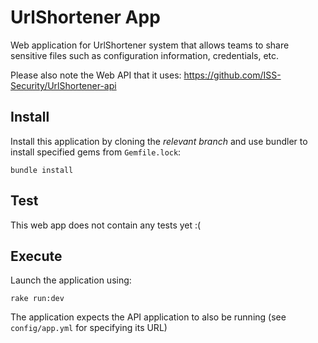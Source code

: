 # UrlShortener App

Web application for UrlShortener system that allows teams to share sensitive files such as configuration information, credentials, etc.

Please also note the Web API that it uses: https://github.com/ISS-Security/UrlShortener-api

## Install

Install this application by cloning the *relevant branch* and use bundler to install specified gems from `Gemfile.lock`:

```shell
bundle install
```

## Test

This web app does not contain any tests yet :(

## Execute

Launch the application using:

```shell
rake run:dev
```

The application expects the API application to also be running (see `config/app.yml` for specifying its URL)
